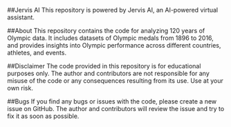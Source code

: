 ##Jervis AI
This repository is powered by Jervis AI, an AI-powered virtual assistant.

##About
This repository contains the code for analyzing 120 years of Olympic data. It includes datasets of Olympic medals from 1896 to 2016, and provides insights into Olympic performance across different countries, athletes, and events.

##Disclaimer
The code provided in this repository is for educational purposes only. The author and contributors are not responsible for any misuse of the code or any consequences resulting from its use. Use at your own risk.

##Bugs
If you find any bugs or issues with the code, please create a new issue on GitHub. The author and contributors will review the issue and try to fix it as soon as possible.

